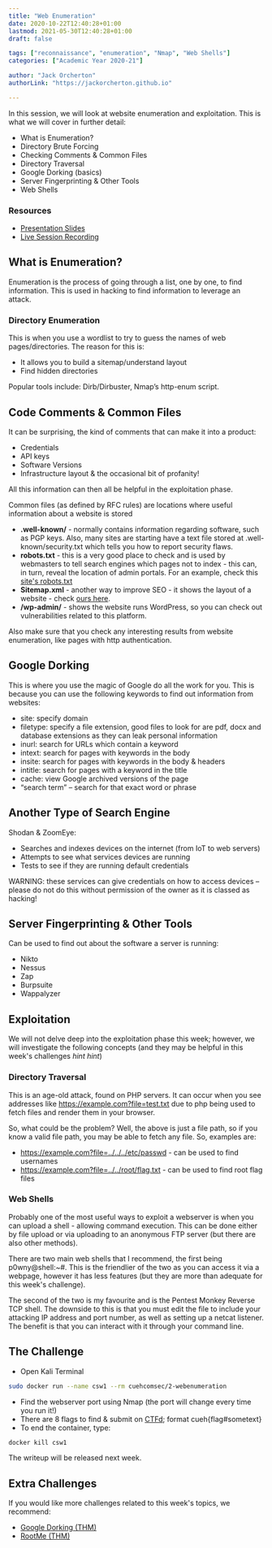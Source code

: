 ```yaml
---
title: "Web Enumeration"
date: 2020-10-22T12:40:28+01:00
lastmod: 2021-05-30T12:40:28+01:00
draft: false

tags: ["reconnaissance", "enumeration", "Nmap", "Web Shells"]
categories: ["Academic Year 2020-21"]

author: "Jack Orcherton" 
authorLink: "https://jackorcherton.github.io"

---
```


In this session, we will look at website enumeration and exploitation. This is what we will cover in further detail:

- What is Enumeration?
- Directory Brute Forcing
- Checking Comments & Common Files
- Directory Traversal
- Google Dorking (basics)
- Server Fingerprinting & Other Tools
- Web Shells

### Resources
- [Presentation Slides](webEnumeration.pdf) 
- [Live Session Recording](https://www.twitch.tv/videos/779063041) 

## What is Enumeration?
Enumeration is the process of going through a list, one by one, to find information. This is used in hacking to find information to leverage an attack.

### Directory Enumeration
This is when you use a wordlist to try to 
guess the names of web pages/directories. The reason for this is:

- It allows you to build a sitemap/understand layout
- Find hidden directories

Popular tools include: Dirb/Dirbuster, Nmap’s http-enum script. 


## Code Comments & Common Files
It can be surprising, the kind of comments that can make it into a product:
- Credentials
- API keys
- Software Versions
- Infrastructure layout & the occasional bit of profanity!

All this information can then all be helpful in the exploitation phase. 

Common files (as defined by RFC rules) are locations where useful information about a website is stored
- **.well-known/** - normally contains information regarding software, such as PGP keys. Also, many sites are starting have a text file stored at .well-known/security.txt which tells you how to report security flaws.
- **robots.txt** - this is a very good place to check and is used by webmasters to tell search engines which pages not to index - this can, in turn, reveal the location of admin portals. For an example, check this [site's robots.txt](/robots.txt)
- **Sitemap.xml** - another way to improve SEO - it shows the layout of a website - check [ours here](/sitemap.xml). 
- **/wp-admin/** - shows the website runs WordPress, so you can check out vulnerabilities related to this platform. 

Also make sure that you check any interesting results from website enumeration, like pages with http authentication.

## Google Dorking
This is where you use the magic of Google do all the work for you. This is because you can use the following keywords to find out information from websites:

- site: specify domain
- filetype: specify a file extension, good files to look for are pdf, docx and database extensions as they can leak personal information 
- inurl: search for URLs which contain a keyword
- intext: search for pages with keywords in the body
- insite: search for pages with keywords in the body & headers
- intitle: search for pages with a keyword in the title
- cache: view Google archived versions of the page
- “search term” – search for that exact word or phrase

## Another Type of Search Engine
Shodan & ZoomEye:
- Searches and indexes devices on the internet (from IoT to web servers)
- Attempts to see what services devices are running
- Tests to see if they are running default credentials

WARNING: these services can give credentials on how to access devices – please do not do this without permission of the owner as it is classed as hacking!

## Server Fingerprinting & Other Tools
Can be used to find out about the software a server is running:
- Nikto
- Nessus
- Zap
- Burpsuite
- Wappalyzer

## Exploitation
We will not delve deep into the exploitation phase this week; however, we will investigate the following concepts (and they may be helpful in this week's challenges *hint hint*)

### Directory Traversal
This is an age-old attack, found on PHP servers. It can occur when you see addresses like https://example.com?file=test.txt due to php being used to fetch files and render them in your browser.

So, what could be the problem? Well, the above is just a file path, so if you know a valid file path, you may be able to fetch any file. So, examples are:
- https://example.com?file=../../../etc/passwd - can be used to find usernames
- https://example.com?file=../../root/flag.txt - can be used to find root flag files

### Web Shells 
Probably one of the most useful ways to exploit a webserver is when you can upload a shell - allowing command execution. This can be done either by file upload or via uploading to an anonymous FTP server (but there are also other methods).

There are two main web shells that I recommend, the first being p0wny@shell:~#. This is the friendlier of the two as you can access it via a webpage, however it has less features (but they are more than adequate for this week's challenge). 

The second of the two is my favourite and is the Pentest Monkey Reverse TCP shell. The downside to this is that you must edit the file to include your attacking IP address and port number, as well as setting up a netcat listener. The benefit is that you can interact with it through your command line.

## The Challenge
- Open Kali Terminal
```sh
sudo docker run --name csw1 --rm cuehcomsec/2-webenumeration
```
- Find the webserver port using Nmap (the port will change every time
you run it!)
- There are 8 flags to find & submit on [CTFd](https://cueh-comsec.ctfd.io/); format cueh{flag#sometext}
- To end the container, type:
```sh
docker kill csw1
```

The writeup will be released next week. 

## Extra Challenges
If you would like more challenges related to this week's topics, we recommend:

- [Google Dorking (THM)](https://tryhackme.com/room/GOOGLEDORKING)
- [RootMe (THM)](https://tryhackme.com/room/rrootme)
